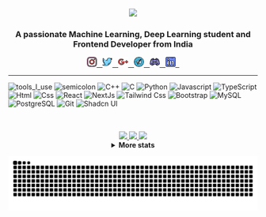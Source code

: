 <div align="center">

<br>

<img src="https://readme-typing-svg.herokuapp.com?color=%23414141&size=250&duration=5000&center=true&width=5000&height=500&lines=Hello+<Folks/>!;I'm+Debamrita" />
<h3 align="center">A passionate Machine Learning, Deep Learning student and Frontend Developer from India</h3>

<a href="https://www.instagram.com/im_debamrita"> <img width="20px" height="20px" src="icon/instagram.png" alt="instagram" /> &nbsp;
<a href="https://twitter.com/DebamritaP"> <img width="20px" height="20px" src="icon/twitter.png" alt="twitter" /> &nbsp;
<a href="mailto:imdebamrita@gmail.com"> <img width="20px" height="20px" src="icon/google-plus.png" alt="gmail" /> &nbsp;
<a href="https://t.me/im_debamrita"> <img width="20px" height="20px" src="icon/telegram.png" alt="telegram" /> &nbsp;
<a href="https://discord.gg/im_debamrita"> <img width="20px" height="20px" src="icon/discord.png" alt="discord" /> &nbsp;
<a href="https://www.linkedin.com/in/imdebamritapaul"> <img width="20px" height="20px" src="icon/linkedin.png" alt="linkedin" /> &nbsp;

<!---<a href="https://dev.to/imdebamrita"> <img width="20px" height="20px" src="icon/devto.png" alt="devto" /> &nbsp;
<a href="https://www.buymeacoffee.com/imdebamrita"> <img width="20px" height="20px" src="icon/coffee.jpg" alt="buymecoffee" /> &nbsp;--->

</a>

</div>
<hr></hr>

![tools_I_use](https://img.shields.io/badge/-%F0%9F%9A%80%20Tools%20I%20use-orange)
![semicolon](https://img.shields.io/badge/-%3A-orange)
![C++](https://img.shields.io/badge/C%2B%2B-00599C?style=flat&logo=c%2B%2B&logoColor=white)
![C](https://img.shields.io/badge/C-00599C?style=flat&logo=c&logoColor=white)
![Python](https://img.shields.io/badge/Python-FFD43B?style=flat&logo=python&logoColor=darkgreen)
![Javascript](https://img.shields.io/badge/JavaScript-323330?style=flat&logo=javascript&logoColor=F7DF1E)
![TypeScript](https://img.shields.io/badge/TypeScript-007ACC?style=flat&logo=typescript&logoColor=white)
![Html](https://img.shields.io/badge/HTML5-E34F26?style=flat&logo=html5&logoColor=white)
![Css](https://img.shields.io/badge/CSS3-1572B6?style=flat&logo=css3&logoColor=white)
![React](https://img.shields.io/badge/React-111?style=flat&logo=react&logoColor=blue)
![NextJs](https://img.shields.io/badge/Next.Js-222?style=flat&logo=nextdotjs)
![Tailwind Css](https://img.shields.io/badge/Tailwind%20Css-237?style=flat&logo=tailwindcss)
![Bootstrap](https://img.shields.io/badge/Bootstrap-303?style=flat&logo=bootstrap)
![MySQL](https://img.shields.io/badge/MySQL-864?style=flat&logo=mysql&logoColor=black&color=orange)
![PostgreSQL](https://img.shields.io/badge/PostgreSQL-69f?style=flat&logo=postgresql&logoColor=black)
![Git](https://img.shields.io/badge/GIT-E44C30?style=flat&logo=git&logoColor=white)
![Shadcn UI](https://img.shields.io/badge/Shadcn%20UI-eee?style=flat&logo=shadcnui&logoColor=black)

<br>
<br>

<div align="center" >
<a href="https://github.com/imdebamrita">
    
<img src="https://github-profile-summary-cards.vercel.app/api/cards/stats?username=imdebamrita&theme=nord_dark" width="32.5%">
<img src="https://github-profile-summary-cards.vercel.app/api/cards/repos-per-language?username=imdebamrita&theme=nord_dark" width="32.5%">
<img src="https://github-profile-summary-cards.vercel.app/api/cards/most-commit-language?username=imdebamrita&theme=nord_dark" width="32.5%">
    
</a>
    
<details>
<summary> <strong> More stats </strong> </summary>
<a href="https://github.com/imdebamrita">
<img src="https://github-profile-summary-cards.vercel.app/api/cards/profile-details?username=imdebamrita&theme=nord_dark" >
</details>
    
![Snake animation](https://raw.githubusercontent.com/imdebamrita/imdebamrita/output/github-contribution-grid-snake-dark.svg)
</div>
<!---
    <p><img align="left" src="https://github-readme-stats.vercel.app/api/top-langs?username=imdebamrita&show_icons=true&locale=en&layout=compact" alt="imdebamrita" /></p>

    <p>&nbsp;<img align="center" src="https://github-readme-stats.vercel.app/api?username=imdebamrita&show_icons=true&locale=en" alt="imdebamrita" /></p>

    <p><img align="left" src="https://github-readme-streak-stats.herokuapp.com/?user=imdebamrita&" alt="imdebamrita" /></p>
    <p>&nbsp;<img align="center" src="https://kaggle-card.chienhsiang-hung.eu.org/api/svg?debamritapaul" alt="Debamrita Paul Kaggle Summary Card" /></p>
    ![](https://kaggle-card.chienhsiang-hung.eu.org/api/svg-allround?chienhsianghung)

--->
